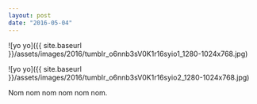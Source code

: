 ```yaml
---
layout: post
date: "2016-05-04"
---
```


![yo yo]({{ site.baseurl }}/assets/images/2016/tumblr_o6nnb3sV0K1r16syio1_1280-1024x768.jpg)

![yo yo]({{ site.baseurl }}/assets/images/2016/tumblr_o6nnb3sV0K1r16syio2_1280-1024x768.jpg)

Nom nom nom nom nom nom.
